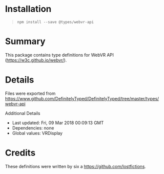# Installation
> `npm install --save @types/webvr-api`

# Summary
This package contains type definitions for WebVR API (https://w3c.github.io/webvr/).

# Details
Files were exported from https://www.github.com/DefinitelyTyped/DefinitelyTyped/tree/master/types/webvr-api

Additional Details
 * Last updated: Fri, 09 Mar 2018 00:09:13 GMT
 * Dependencies: none
 * Global values: VRDisplay

# Credits
These definitions were written by six a <https://github.com/lostfictions>.
